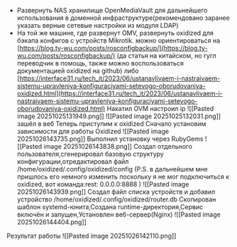 - Развернуть NAS хранилище OpenMediaVault для дальнейшего использования в доменной инфраструктуре(рекомендовано заранее указать верные сетевые настройки из модуля LDAP)
- На той же машине, где развернут OMV, развернуть oxidized для бэкапа конфигов с устройств Mikrotik. можно ориентироваться на [https://blog.ty-wu.com/posts/rosconfigbackup/](https://blog.ty-wu.com/posts/rosconfigbackup/) (да статья на китайском, но гугл переводчик в помощь, также можно воспользоваться документацией oxidized на github) либо [https://interface31.ru/tech_it/2023/06/ustanavlivaem-i-nastraivaem-sistemu-upravleniya-konfiguraciyami-setevogo-oborudovaniya-oxidized.html](https://interface31.ru/tech_it/2023/06/ustanavlivaem-i-nastraivaem-sistemu-upravleniya-konfiguraciyami-setevogo-oborudovaniya-oxidized.html)
Накатил OVM
настроил ip
![[Pasted image 20251025131949.png]]
![[Pasted image 20251025132031.png]]
зашёл в веб
Теперь приступим к oxidized
Сначало установим зависимости для работы Oxidized
![[Pasted image 20251026143735.png]]
Выполнил установку через RubyGems
![[Pasted image 20251026143838.png]]
Создал отдельного пользователя,сгенерировал базовую структуру конфигурации,отредактировал файл /home/oxidized/.config/oxidized/config (P.S. в дальнейшем мне пришлось его немного изменить поскольку я не мог подключиться к oxidized, вот команда:rest: 0.0.0.0:8888 )
![[Pasted image 20251026143939.png]]
Создал файл списка устройств и добавил устройство /home/oxidized/.config/oxidized/router.db
Скопирован шаблон systemd-юнита,Создана runtime-директория,Сервис включён и запущен,Установлен веб-сервер(Nginx)
![[Pasted image 20251026144404.png]]




Результат работы
![[Pasted image 20251026142110.png]]



